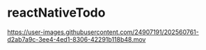 # reactNativeTodo


https://user-images.githubusercontent.com/24907191/202560761-d2ab7a9c-3ee4-4ed1-8306-42291b118b48.mov


